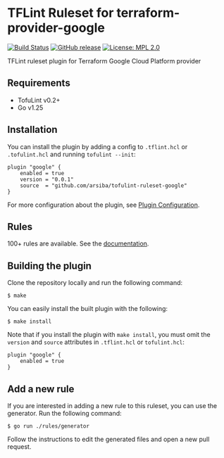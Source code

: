 # TFLint Ruleset for terraform-provider-google
[![Build Status](https://github.com/arsiba/tofulint-ruleset-google/actions/workflows/build.yml/badge.svg?branch=master)](https://github.com/arsiba/tofulint-ruleset-google/actions)
[![GitHub release](https://img.shields.io/github/release/arsiba/tofulint-ruleset-google.svg)](https://github.com/arsiba/tofulint-ruleset-google/releases/latest)
[![License: MPL 2.0](https://img.shields.io/badge/License-MPL%202.0-blue.svg)](LICENSE)

TFLint ruleset plugin for Terraform Google Cloud Platform provider

## Requirements

- TofuLint v0.2+
- Go v1.25

## Installation

You can install the plugin by adding a config to `.tflint.hcl` or `.tofulint.hcl` and running `tofulint --init`:

```hcl
plugin "google" {
    enabled = true
    version = "0.0.1"
    source  = "github.com/arsiba/tofulint-ruleset-google"
}
```

For more configuration about the plugin, see [Plugin Configuration](docs/configuration.md).

## Rules

100+ rules are available. See the [documentation](docs/rules/README.md).

## Building the plugin

Clone the repository locally and run the following command:

```
$ make
```

You can easily install the built plugin with the following:

```
$ make install
```

Note that if you install the plugin with `make install`, you must omit the `version` and `source` attributes in `.tflint.hcl` or `tofulint.hcl`:

```hcl
plugin "google" {
    enabled = true
}
```

## Add a new rule

If you are interested in adding a new rule to this ruleset, you can use the generator. Run the following command:

```
$ go run ./rules/generator
```

Follow the instructions to edit the generated files and open a new pull request.
